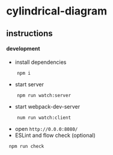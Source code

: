 # cylindrical-diagram

## instructions

#### development
* install dependencies
```
    npm i
```
* start server
```
    npm run watch:server
```
* start webpack-dev-server
```
    num run watch:client
```
* open `http://0.0.0:8080/`
* ESLint and flow check (optional)
```
 npm run check
```
